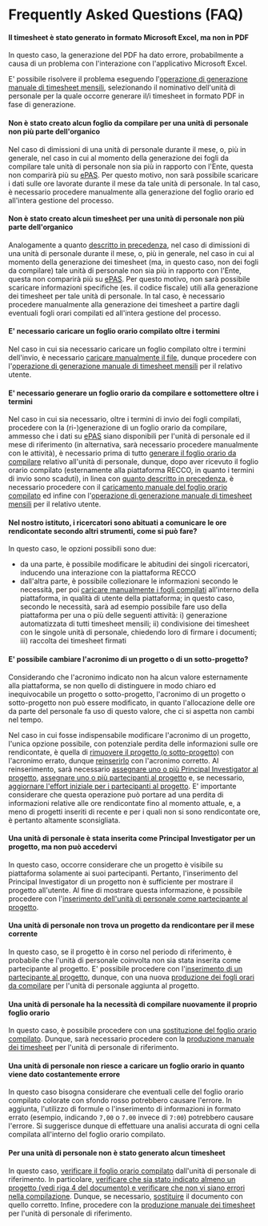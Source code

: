 # Frequently Asked Questions (FAQ)

#### Il timesheet è stato generato in formato Microsoft Excel, ma non in PDF

In questo caso, la generazione del PDF ha dato errore, probabilmente a causa di un problema con l'interazione con l'applicativo Microsoft Excel.

E' possibile risolvere il problema eseguendo l'[operazione di generazione manuale di timesheet mensili](utilizzo_gestionerendicontazione.md#produzione-manuale-di-timesheet-mensili), selezionando il nominativo dell'unità di personale per la quale occorre generare il/i timesheet in formato PDF in fase di generazione.

#### Non è stato creato alcun foglio da compilare per una unità di personale non più parte dell'organico

Nel caso di dimissioni di una unità di personale durante il mese, o, più in generale, nel caso in cui al momento della generazione dei fogli da compilare tale unità di personale non sia più in rapporto con l'Ente, questa non comparirà più su [ePAS](https://epas.amministrazione.cnr.it).
Per questo motivo, non sarà possibile scaricare i dati sulle ore lavorate durante il mese da tale unità di personale.
In tal caso, è necessario procedere manualmente alla generazione del foglio orario ed all'intera gestione del processo.

#### Non è stato creato alcun timesheet per una unità di personale non più parte dell'organico

Analogamente a quanto [descritto in precedenza](faq.md#non-è-stato-creato-alcun-foglio-da-compilare-per-una-unità-di-personale-non-più-parte-dellorganico), nel caso di dimissioni di una unità di personale durante il mese, o, più in generale, nel caso in cui al momento della generazione dei timesheet (ma, in questo caso, non dei fogli da compilare) tale unità di personale non sia più in rapporto con l'Ente, questa non comparirà più su [ePAS](https://epas.amministrazione.cnr.it).
Per questo motivo, non sarà possibile scaricare informazioni specifiche (es. il codice fiscale) utili alla generazione dei timesheet per tale unità di personale.
In tal caso, è necessario procedere manualmente alla generazione dei timesheet a partire dagli eventuali fogli orari compilati ed all'intera gestione del processo.

#### E' necessario caricare un foglio orario compilato oltre i termini

Nel caso in cui sia necessario caricare un foglio compilato oltre i termini dell'invio, è necessario [caricare manualmente il file](utilizzo_gestionerendicontazione.md#aggiunta-di-un-foglio-orario-compilato), dunque procedere con l'[operazione di generazione manuale di timesheet mensili](utilizzo_gestionerendicontazione.md#produzione-manuale-di-timesheet-mensili) per il relativo utente.

#### E' necessario generare un foglio orario da compilare e sottomettere oltre i termini

Nel caso in cui sia necessario, oltre i termini di invio dei fogli compilati, procedere con la (ri-)generazione di un foglio orario da compilare, ammesso che i dati su [ePAS](https://epas.amministrazione.cnr.it) siano disponibili per l'unità di personale ed il mese di riferimento (in alternativa, sarà necessario procedere manualmente con le attività), è necessario prima di tutto [generare il foglio orario da compilare](utilizzo_gestionepersonale.md#produzione-di-fogli-orari-per-utenti-specifici) relativo all'unità di personale, dunque, dopo aver ricevuto il foglio orario compilato (esternamente alla piattaforma RECCO, in quanto i termini di invio sono scaduti), in linea con [quanto descritto in precedenza](faq.md#e-necessario-caricare-un-foglio-orario-compilato-oltre-i-termini), è necessario procedere con il [caricamento manuale del foglio orario compilato](utilizzo_gestionerendicontazione.md#aggiunta-di-un-foglio-orario-compilato) ed infine con l'[operazione di generazione manuale di timesheet mensili](utilizzo_gestionerendicontazione.md#produzione-manuale-di-timesheet-mensili) per il relativo utente.

#### Nel nostro istituto, i ricercatori sono abituati a comunicare le ore rendicontate secondo altri strumenti, come si può fare?

In questo caso, le opzioni possibili sono due:
* da una parte, è possibile modificare le abitudini dei singoli ricercatori, inducendo una interazione con la piattaforma RECCO
* dall'altra parte, è possibile collezionare le informazioni secondo le necessità, per poi [caricare manualmente i fogli compilati](utilizzo_gestionerendicontazione.md#caricamento-manuale-dei-fogli-orari-compilati) all'interno della piattaforma, in qualità di utente della piattaforma; in questo caso, secondo le necessità, sarà ad esempio possibile fare uso della piattaforma per una o più delle seguenti attività: i) generazione automatizzata di tutti timesheet mensili; ii) condivisione dei timesheet con le singole unità di personale, chiedendo loro di firmare i documenti; iii) raccolta dei timesheet firmati 

#### E' possibile cambiare l'acronimo di un progetto o di un sotto-progetto?

Considerando che l'acronimo indicato non ha alcun valore esternamente alla piattaforma, se non quello di distinguere in modo chiaro ed inequivocabile un progetto o sotto-progetto, l'acronimo di un progetto o sotto-progetto non può essere modificato, in quanto l'allocazione delle ore da parte del personale fa uso di questo valore, che ci si aspetta non cambi nel tempo.

Nel caso in cui fosse indispensabile modificare l'acronimo di un progetto, l'unica opzione possibile, con potenziale perdita delle informazioni sulle ore rendicontate, è quella di [rimuovere il progetto (o sotto-progetto)](utilizzo_gestioneprogetti.md#rimozione-di-un-progetto) con l'acronimo errato, dunque [reinserirlo](utilizzo_gestioneprogetti.md#aggiunta-di-un-progetto) con l'acronimo corretto.
Al reinserimento, sarà necessario [assegnare uno o più Principal Investigator al progetto](aggiunta-di-un-principal-investigator-ad-un-progetto), [assegnare uno o più partecipanti al progetto](utilizzo_gestioneprogetti.md#aggiunta-di-un-partecipante-ad-un-progetto) e, se necessario, [aggiornare l'effort iniziale per i partecipanti al progetto](utilizzo_gestioneprogetti.md#aggiornamento-delleffort-iniziale-di-un-partecipante-per-un-progetto).
E' importante considerare che questa operazione può portare ad una perdita di informazioni relative alle ore rendicontate fino al momento attuale, e, a meno di progetti inseriti di recente e per i quali non si sono rendicontate ore, è pertanto altamente sconsigliata.

#### Una unità di personale è stata inserita come Principal Investigator per un progetto, ma non può accedervi

In questo caso, occorre considerare che un progetto è visibile su piattaforma solamente ai suoi partecipanti.
Pertanto, l'inserimento del Principal Investigator di un progetto non è sufficiente per mostrare il progetto all'utente.
Al fine di mostrare questa informazione, è possibile procedere con l'[inserimento dell'unità di personale come partecipante al progetto](utilizzo_gestioneprogetti.md#aggiunta-di-un-partecipante-ad-un-progetto).

#### Una unità di personale non trova un progetto da rendicontare per il mese corrente

In questo caso, se il progetto è in corso nel periodo di riferimento, è probabile che l'unità di personale coinvolta non sia stata inserita come partecipante al progetto.
E' possibile procedere con l'[inserimento di un partecipante al progetto](utilizzo_gestioneprogetti.md#aggiunta-di-un-partecipante-ad-un-progetto), dunque, con una nuova [produzione dei fogli orari da compilare](utilizzo_gestionepersonale.md#produzione-di-fogli-orari) per l'unità di personale aggiunta al progetto.

#### Una unità di personale ha la necessità di compilare nuovamente il proprio foglio orario

In questo caso, è possibile procedere con una [sostituzione del foglio orario compilato](utilizzo_gestionerendicontazione.md#sostituzione-di-un-foglio-orario-compilato).
Dunque, sarà necessario procedere con la [produzione manuale dei timesheet](utilizzo_gestionerendicontazione.md#produzione-manuale-di-timesheet-mensili) per l'unità di personale di riferimento.

#### Una unità di personale non riesce a caricare un foglio orario in quanto viene dato costantemente errore

In questo caso bisogna considerare che eventuali celle del foglio orario compilato colorate con sfondo rosso potrebbero causare l'errore.
In aggiunta, l'utilizzo di formule o l'inserimento di informazioni in formato errato (esempio, indicando `7,00` o `7.00` invece di `7:00`) potrebbero causare l'errore.
Si suggerisce dunque di effettuare una analisi accurata di ogni cella compilata all'interno del foglio orario compilato.

#### Per una unità di personale non è stato generato alcun timesheet

In questo caso, [verificare il foglio orario compilato](utilizzo_gestionerendicontazione.md#consultazione-dei-fogli-orari-compilati) dall'unità di personale di riferimento.
In particolare, [verificare che sia stato indicato almeno un progetto (vedi riga 4 del documento) e verificare che non vi siano errori nella compilazione](comunicazioneorerendicontate.md#fogli-orari-da-compilare).
Dunque, se necessario, [sostituire](sostituzione-di-un-foglio-orario-compilato) il documento con quello corretto.
Infine, procedere con la [produzione manuale dei timesheet](utilizzo_gestionerendicontazione.md#produzione-manuale-di-timesheet-mensili) per l'unità di personale di riferimento.
